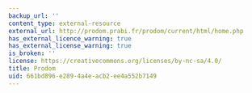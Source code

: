 ```yaml
---
backup_url: ''
content_type: external-resource
external_url: http://prodom.prabi.fr/prodom/current/html/home.php
has_external_licence_warning: true
has_external_license_warning: true
is_broken: ''
license: https://creativecommons.org/licenses/by-nc-sa/4.0/
title: Prodom
uid: 661bd896-e289-4a4e-acb2-ee4a552b7149
---
```

